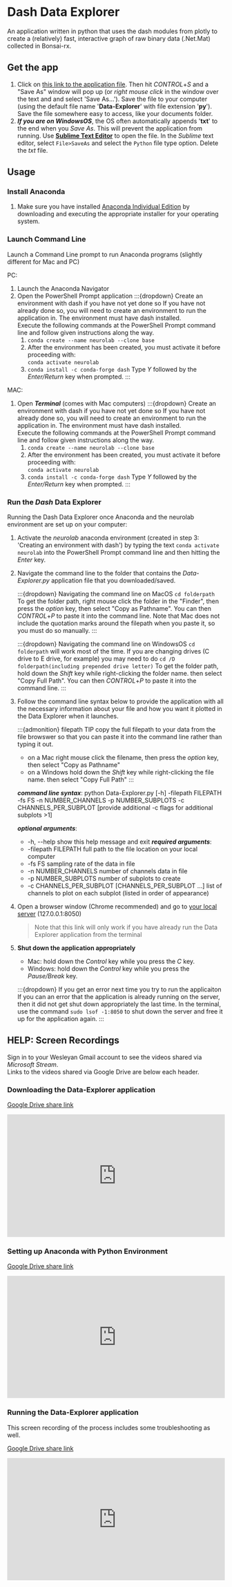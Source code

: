 # Dash Data Explorer

An application written in python that uses the dash modules from plotly to create a (relatively) fast, interactive graph of raw binary data (.Net.Mat) collected in Bonsai-rx. 

## Get the app

1. Click on [this link to the application file](https://raw.githubusercontent.com/neurologic/Neurophysiology-Lab/main/howto/Data-Explorer.py). Then hit *CONTROL*+*S* and a "Save As" window will pop up (or *right mouse click* in the window over the text and and select 'Save As...'). Save the file to your computer (using the default file name '**Data-Explorer**' with file extension '**py**'). Save the file somewhere easy to access, like your documents folder.
2. ***If you are on WindowsOS***, the OS often automatically appends '**txt**' to the end when you *Save As*. This will prevent the application from running. Use [**Sublime Text Editor**](https://www.sublimetext.com/) to open the file. In the *Sublime* text editor, select ```File>SaveAs``` and select the ```Python``` file type option. Delete the *txt* file.

##  Usage

### Install Anaconda
1. Make sure you have installed [Anaconda Individual Edition](https://www.anaconda.com/products/distribution) by downloading and executing the appropriate installer for your operating system.

### Launch Command Line
Launch a Command Line prompt to run Anaconda programs (slightly different for Mac and PC)

PC: 
1. Launch the Anaconda Navigator
2. Open the PowerShell Prompt application
	:::{dropdown} Create an environment with dash if you have not yet done so
	If you have not already done so, you will need to create an environment to run the application in. The environment must have dash installed.  
	Execute the following commands at the PowerShell Prompt command line and follow given instructions along the way.  
	1. ```conda create --name neurolab --clone base```  
	2. After the environment has been created, you must activate it before proceeding with:  
	```conda activate neurolab``` 
	3. ```conda install -c conda-forge dash``` 
	Type *Y* followed by the *Enter/Return* key when prompted.
	:::

MAC: 
1. Open ***Terminal*** (comes with Mac computers)
	:::{dropdown} Create an environment with dash if you have not yet done so
	If you have not already done so, you will need to create an environment to run the application in. The environment must have dash installed.  
	Execute the following commands at the PowerShell Prompt command line and follow given instructions along the way.  
	1. ```conda create --name neurolab --clone base```  
	2. After the environment has been created, you must activate it before proceeding with:  
	```conda activate neurolab``` 
	3. ```conda install -c conda-forge dash``` 
	Type *Y* followed by the *Enter/Return* key when prompted.
	:::

### Run the ***Dash*** Data Explorer

Running the Dash Data Explorer once Anaconda and the neurolab environment are set up on your computer:

1. Activate the *neurolab* anaconda environment (created in step 3: 'Creating an environment with dash') by typing the text ```conda activate neurolab``` into the PowerShell Prompt command line and then hitting the *Enter* key. 
2. Navigate the command line to the folder that contains the *Data-Explorer.py* application file that you downloaded/saved.

	:::{dropdown} Navigating the command line on MacOS
	```cd folderpath```  
	To get the folder path, right mouse click the folder in the "Finder", then press the *option* key, then select "Copy as Pathname". You can then *CONTROL*+*P* to paste it into the command line. Note that Mac does not include the quotation marks around the filepath when you paste it, so you must do so manually.
	:::

	:::{dropdown} Navigating the command line on WindowsOS
	```cd folderpath```  will work most of the time. If you are changing drives (C drive to E drive, for example) you may need to do ```cd /D folderpath(including prepended drive letter)``` 
	To get the folder path, hold down the *Shift* key while right-clicking the folder name. then select "Copy Full Path". You can then *CONTROL*+*P* to paste it into the command line.
	:::

3. Follow the command line syntax below to provide the application with all the necessary information about your file and how you want it plotted in the Data Explorer when it launches. 

	:::{admonition} filepath TIP
	copy the full filepath to your data from the file browswer so that you can paste it into the command line rather than typing it out.
	- on a Mac right mouse click the filename, then press the *option* key, then select "Copy as Pathname"
	- on a Windows hold down the *Shift* key while right-clicking the file name. then select "Copy Full Path"
	:::

	***command line syntax***: python Data-Explorer\.py [-h] -filepath FILEPATH -fs FS -n NUMBER_CHANNELS -p NUMBER_SUBPLOTS -c
	                    CHANNELS_PER_SUBPLOT [provide additional -c flags for additional subplots >1]

	***optional arguments***:
	- -h, --help            show this help message and exit
	***required arguments***:
	- -filepath FILEPATH    full path to the file location on your local computer
	- -fs FS                sampling rate of the data in file
	- -n NUMBER_CHANNELS    number of channels data in file
	- -p NUMBER_SUBPLOTS    number of subplots to create
	- -c CHANNELS_PER_SUBPLOT [CHANNELS_PER_SUBPLOT ...]
	                        list of channels to plot on each subplot (listed in order of
	                        appearance)

4. Open a browser window (Chrome recommended) and go to [your local server](http://127.0.0.1:8050/) (127.0.0.1:8050)
	  > Note that this link will only work if you have already run the Data Explorer application from the terminal
5. **Shut down the application appropriately** 
	- Mac: hold down the *Control* key while you press the *C* key. 
	- Windows: hold down the *Control* key while you press the *Pause/Break* key. 

	:::{dropdown} If you get an error next time you try to run the applicaiton
	If you can an error that the application is already running on the server, then it did not get shut down appropriately the last time. In the terminal, use the command ```sudo lsof -1:8050``` to shut down the server and free it up for the application again. 
	:::

## HELP: Screen Recordings

Sign in to your Wesleyan Gmail account to see the videos shared via *Microsoft Stream*.  
Links to the videos shared via Google Drive are below each header.  

### Downloading the Data-Explorer application

[Google Drive share link](https://drive.google.com/file/d/19TQhdG2ghHtebo5ydBwdubMtQs7N-fEB/view?usp=sharing)

<div style='max-width: 640px'><div style='position: relative; padding-bottom: 56.25%; height: 0; overflow: hidden;'><iframe width="640" height="360" src="https://web.microsoftstream.com/embed/video/a5a745ea-8532-4b5d-a2a4-51b7593abe9f?autoplay=false&showinfo=true" allowfullscreen style="border:none; position: absolute; top: 0; left: 0; right: 0; bottom: 0; height: 100%; max-width: 100%;"></iframe></div></div>

### Setting up Anaconda with Python Environment

[Google Drive share link](https://drive.google.com/file/d/1I1TQeN5JVk0kIw2RvcyqMLCiazTQoCIt/view?usp=sharing)

<div style='max-width: 640px'><div style='position: relative; padding-bottom: 56.25%; height: 0; overflow: hidden;'><iframe width="640" height="360" src="https://web.microsoftstream.com/embed/video/a11ed7de-e722-444e-8306-6e7cf440b2c2?autoplay=false&showinfo=true" allowfullscreen style="border:none; position: absolute; top: 0; left: 0; right: 0; bottom: 0; height: 100%; max-width: 100%;"></iframe></div></div>

### Running the Data-Explorer application

This screen recording of the process includes some troubleshooting as well. 

[Google Drive share link](https://drive.google.com/file/d/17FdCjo2DAc4HyP6eCvRD2-_BEh1ZihJq/view?usp=sharing)

<div style='max-width: 640px'><div style='position: relative; padding-bottom: 56.25%; height: 0; overflow: hidden;'><iframe width="640" height="360" src="https://web.microsoftstream.com/embed/video/1e19f822-6f38-4850-abf1-635a88390661?autoplay=false&showinfo=true" allowfullscreen style="border:none; position: absolute; top: 0; left: 0; right: 0; bottom: 0; height: 100%; max-width: 100%;"></iframe></div></div>
